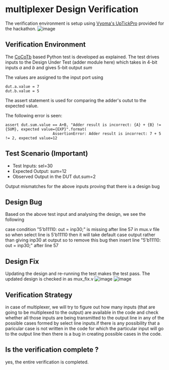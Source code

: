 # multiplexer Design Verification
The verification environment is setup using [Vyoma's UpTickPro](https://vyomasystems.com) provided for the hackathon.
![image](https://user-images.githubusercontent.com/30209235/182022570-64dd2114-e07a-482c-81a4-d44f27ef530d.png)

## Verification Environment
The [CoCoTb](https://www.cocotb.org/) based Python test is developed as explained. The test drives inputs to the Design Under Test (adder module here) which takes in 4-bit inputs *a* and *b* and gives 5-bit output *sum*

The values are assigned to the input port using 
```
dut.a.value = 7
dut.b.value = 5
```

The assert statement is used for comparing the adder's outut to the expected value.

The following error is seen:
```
assert dut.sum.value == A+B, "Adder result is incorrect: {A} + {B} != {SUM}, expected value={EXP}".format(
                     AssertionError: Adder result is incorrect: 7 + 5 != 2, expected value=12
```
## Test Scenario **(Important)**
- Test Inputs: sel=30 
- Expected Output: sum=12
- Observed Output in the DUT dut.sum=2

Output mismatches for the above inputs proving that there is a design bug

## Design Bug
Based on the above test input and analysing the design, we see the following

case condition  "5'b11110: out = inp30;" is missing after line 57 in mux.v file
so when select line is 5'b11110 then it will take default case output rather than giving inp30 at output so to remove this bug then insert line "5'b11110: out = inp30;" after line 57

## Design Fix
Updating the design and re-running the test makes the test pass.
The updated design is checked in as mux_fix.v
![image](https://user-images.githubusercontent.com/30209235/182023223-6bc133f9-e258-4a9c-810f-c83ff7edaa34.png)
![image](https://user-images.githubusercontent.com/30209235/182023216-ff8ac54f-0ac3-40a3-9f0b-4c0fabceb80a.png)

## Verification Strategy
in case of multiplexer, we will try to figure out how many inputs (that are going to be multiplexed to the output) are available in the code and check whether all those inputs are being transmitted to the output line in any of the possible cases formed by select line inputs.if there is any possibility that a paricular case is not written in the code for which the particular input will go to the output line then there is a bug in creating possible cases in the code.

## Is the verification complete ?
yes, the entire verification is completed.
